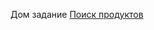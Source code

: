Дом задание
[Поиск продуктов](https://github.com/JavaGuru-Frontend/reactEcomerceLearning/blob/main/HomeWork/search.md)
